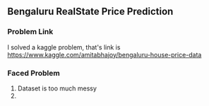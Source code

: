  ## Bengaluru RealState Price Prediction
 
 ### Problem Link
 
 I solved a kaggle problem, that's link is https://www.kaggle.com/amitabhajoy/bengaluru-house-price-data
 
 ### Faced Problem
 1. Dataset is too much messy 
 2. 
